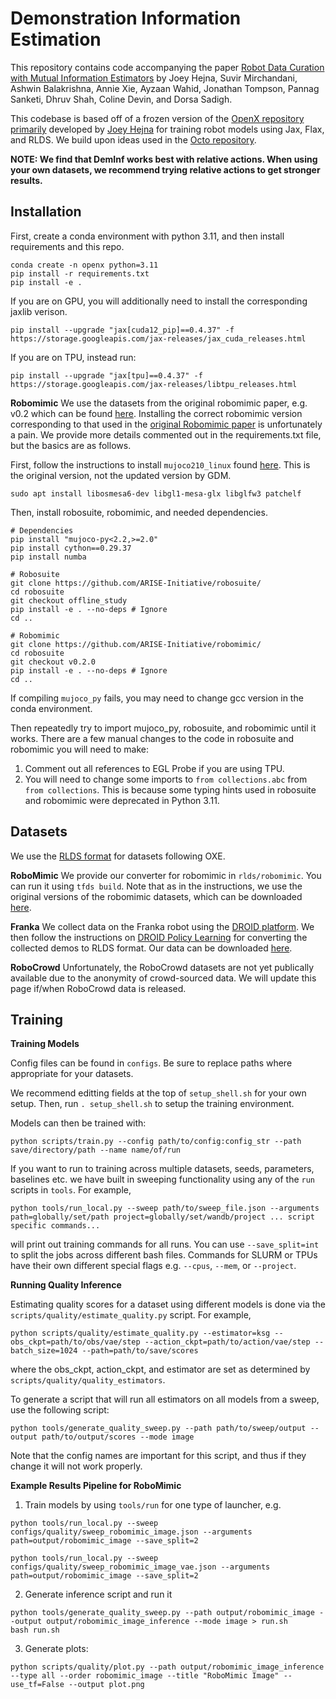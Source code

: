 # Demonstration Information Estimation

This repository contains code accompanying the paper [Robot Data Curation with Mutual Information Estimators](https://jhejna.github.io/demonstration-info) by Joey Hejna, Suvir Mirchandani, Ashwin Balakrishna, Annie Xie, Ayzaan Wahid, Jonathan Tompson, Pannag Sanketi, Dhruv Shah, Coline Devin, and Dorsa Sadigh.

This codebase is based off of a frozen version of the [OpenX repository primarily](https://github.com/jhejna/openx) developed by [Joey Hejna](https://jhejna.github.io) for training robot models using Jax, Flax, and RLDS. We build upon ideas used in the [Octo repository](https://github.com/octo-models/octo).

**NOTE: We find that DemInf works best with relative actions. When using your own datasets, we recommend trying relative actions to get stronger results.**

## Installation
First, create a conda environment with python 3.11, and then install requirements and this repo.
```
conda create -n openx python=3.11
pip install -r requirements.txt
pip install -e .
```
If you are on GPU, you will additionally need to install the corresponding jaxlib verison.
```
pip install --upgrade "jax[cuda12_pip]==0.4.37" -f https://storage.googleapis.com/jax-releases/jax_cuda_releases.html
```
If you are on TPU, instead run:
```
pip install --upgrade "jax[tpu]==0.4.37" -f https://storage.googleapis.com/jax-releases/libtpu_releases.html
```

**Robomimic**
We use the datasets from the original robomimic paper, e.g. v0.2 which can be found [here](https://robomimic.github.io/docs/v0.2/datasets/robomimic_v0.1.html). Installing the correct robomimic version corresponding to that used in the [original Robomimic paper](https://arxiv.org/abs/2108.03298) is unfortunately a pain. We provide more details commented out in the requirements.txt file, but the basics are as follows.

First, follow the instructions to install `mujoco210_linux` found [here](https://github.com/openai/mujoco-py). This is the original version, not the updated version by GDM.
```
sudo apt install libosmesa6-dev libgl1-mesa-glx libglfw3 patchelf
```

Then, install robosuite, robomimic, and needed dependencies.
```
# Dependencies
pip install "mujoco-py<2.2,>=2.0"
pip install cython==0.29.37
pip install numba

# Robosuite
git clone https://github.com/ARISE-Initiative/robosuite/
cd robosuite
git checkout offline_study
pip install -e . --no-deps # Ignore
cd ..

# Robomimic
git clone https://github.com/ARISE-Initiative/robomimic/
cd robosuite
git checkout v0.2.0
pip install -e . --no-deps # Ignore
cd ..
```
If compiling `mujoco_py` fails, you may need to change gcc version in the conda environment.

Then repeatedly try to import mujoco_py, robosuite, and robomimic until it works. There are a few manual changes to the code in robosuite and robomimic you will need to make:
1. Comment out all references to EGL Probe if you are using TPU.
2. You will need to change some imports to `from collections.abc` from `from collections`. This is because some typing hints used in robosuite and robomimic were deprecated in Python 3.11.

## Datasets

We use the [RLDS format](https://github.com/google-research/rlds) for datasets following OXE. 

**RoboMimic**
We provide our converter for robomimic in `rlds/robomimic`. You can run it using `tfds build`. Note that as in the instructions, we use the original versions of the robomimic datasets, which can be downloaded [here](https://robomimic.github.io/docs/v0.2/datasets/robomimic_v0.1.html).

**Franka**
We collect data on the Franka robot using the [DROID platform](https://github.com/droid-dataset/droid). We then follow the instructions on [DROID Policy Learning](https://github.com/droid-dataset/droid_policy_learning) for converting the collected demos to RLDS format. Our data can be downloaded [here](https://drive.google.com/file/d/1aVx_2eGp4fKfLkI3h8J1s38lkkXQu4DV/view?usp=sharing).

**RoboCrowd**
Unfortunately, the RoboCrowd datasets are not yet publically available due to the anonymity of crowd-sourced data. We will update this page if/when RoboCrowd data is released.

## Training

**Training Models**

Config files can be found in `configs`. Be sure to replace paths where appropriate for your datasets.

We recommend editting fields at the top of `setup_shell.sh` for your own setup. Then, run `. setup_shell.sh` to setup the training environment. 

Models can then be trained with:

```
python scripts/train.py --config path/to/config:config_str --path save/directory/path --name name/of/run
```
If you want to run to training across multiple datasets, seeds, parameters, baselines etc. we have built in sweeping functionality using any of the `run` scripts in `tools`. For example,
```
python tools/run_local.py --sweep path/to/sweep_file.json --arguments path=globally/set/path project=globally/set/wandb/project ... script specific commands...
```
will print out training commands for all runs. You can use `--save_split=int` to split the jobs across different bash files. Commands for SLURM or TPUs have their own different special flags e.g. `--cpus`, `--mem`, or `--project`.

**Running Quality Inference**

Estimating quality scores for a dataset using different models is done via the `scripts/quality/estimate_quality.py` script. For example,
```
python scripts/quality/estimate_quality.py --estimator=ksg --obs_ckpt=path/to/obs/vae/step --action_ckpt=path/to/action/vae/step --batch_size=1024 --path=path/to/save/scores
```
where the obs_ckpt, action_ckpt, and estimator are set as determined by `scripts/quality/quality_estimators`.

To generate a script that will run all estimators on all models from a sweep, use the following script:
```
python tools/generate_quality_sweep.py --path path/to/sweep/output --output path/to/output/scores --mode image
```
Note that the config names are important for this script, and thus if they change it will not work properly.


**Example Results Pipeline for RoboMimic**

1. Train models by using `tools/run` for one type of launcher, e.g. 
```
python tools/run_local.py --sweep configs/quality/sweep_robomimic_image.json --arguments path=output/robomimic_image --save_split=2

python tools/run_local.py --sweep configs/quality/sweep_robomimic_image_vae.json --arguments path=output/robomimic_image --save_split=2
```

2. Generate inference script and run it
```
python tools/generate_quality_sweep.py --path output/robomimic_image --output output/robomimic_image_inference --mode image > run.sh
bash run.sh
```

3. Generate plots:
```
python scripts/quality/plot.py --path output/robomimic_image_inference --type all --order robomimic_image --title "RoboMimic Image" --use_tf=False --output plot.png
```

